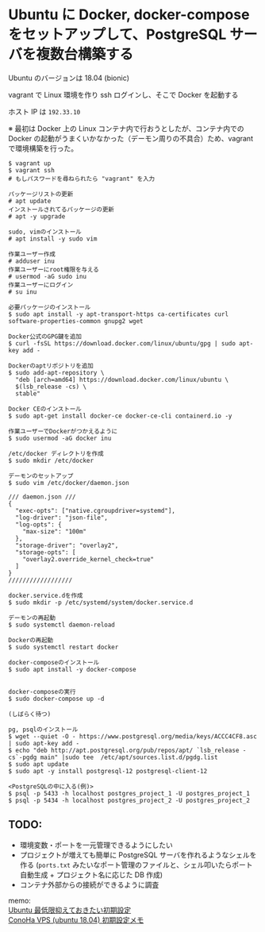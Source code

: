 # Ubuntu に Docker, docker-compose をセットアップして、PostgreSQL サーバを複数台構築する

Ubuntu のバージョンは 18.04 (bionic)

vagrant で Linux 環境を作り ssh ログインし、そこで Docker を起動する

ホスト IP は `192.33.10`

※ 最初は Docker 上の Linux コンテナ内で行おうとしたが、コンテナ内での Docker の起動がうまくいかなかった（デーモン周りの不具合）ため、vagrant で環境構築を行った。

```
$ vagrant up
$ vagrant ssh
# もしパスワードを尋ねられたら "vagrant" を入力
```

```
パッケージリストの更新
# apt update
インストールされてるパッケージの更新
# apt -y upgrade

sudo, vimのインストール
# apt install -y sudo vim

作業ユーザー作成
# adduser inu
作業ユーザーにroot権限を与える
# usermod -aG sudo inu
作業ユーザーにログイン
# su inu
```

```
必要パッケージのインストール
$ sudo apt install -y apt-transport-https ca-certificates curl software-properties-common gnupg2 wget

Docker公式のGPG鍵を追加
$ curl -fsSL https://download.docker.com/linux/ubuntu/gpg | sudo apt-key add -

Dockerのaptリポジトリを追加
$ sudo add-apt-repository \
  "deb [arch=amd64] https://download.docker.com/linux/ubuntu \
  $(lsb_release -cs) \
  stable"

Docker CEのインストール
$ sudo apt-get install docker-ce docker-ce-cli containerd.io -y

作業ユーザーでDockerがつかえるように
$ sudo usermod -aG docker inu

/etc/docker ディレクトリを作成
$ sudo mkdir /etc/docker

デーモンのセットアップ
$ sudo vim /etc/docker/daemon.json

/// daemon.json ///
{
  "exec-opts": ["native.cgroupdriver=systemd"],
  "log-driver": "json-file",
  "log-opts": {
    "max-size": "100m"
  },
  "storage-driver": "overlay2",
  "storage-opts": [
    "overlay2.override_kernel_check=true"
  ]
}
//////////////////

docker.service.dを作成
$ sudo mkdir -p /etc/systemd/system/docker.service.d

デーモンの再起動
$ sudo systemctl daemon-reload

Dockerの再起動
$ sudo systemctl restart docker

docker-composeのインストール
$ sudo apt install -y docker-compose


docker-composeの実行
$ sudo docker-compose up -d

(しばらく待つ)
```

```
pg, psqlのインストール
$ wget --quiet -O - https://www.postgresql.org/media/keys/ACCC4CF8.asc | sudo apt-key add -
$ echo "deb http://apt.postgresql.org/pub/repos/apt/ `lsb_release -cs`-pgdg main" |sudo tee  /etc/apt/sources.list.d/pgdg.list
$ sudo apt update
$ sudo apt -y install postgresql-12 postgresql-client-12
```

```
<PostgreSQLの中に入る(例)>
$ psql -p 5433 -h localhost postgres_project_1 -U postgres_project_1
$ psql -p 5434 -h localhost postgres_project_2 -U postgres_project_2
```

## TODO:

- 環境変数・ポートを一元管理できるようにしたい
- プロジェクトが増えても簡単に PostgreSQL サーバを作れるようなシェルを作る
  (`ports.txt` みたいなポート管理のファイルと、シェル叩いたらポート自動生成 + プロジェクト名に応じた DB 作成)
- コンテナ外部からの接続ができるように調査

memo:  
[Ubuntu 最低限抑えておきたい初期設定](https://qiita.com/kotarella1110/items/f638822d64a43824dfa4)  
[ConoHa VPS (ubuntu 18.04) 初期設定メモ](https://qiita.com/jqtype/items/126c33ea176f3ba506c3)
